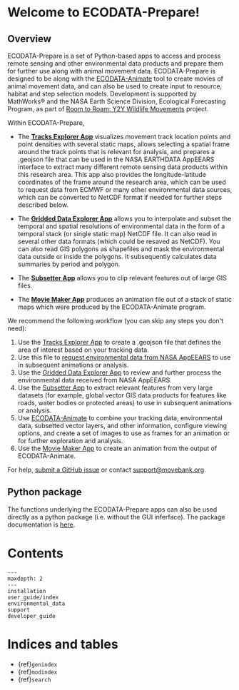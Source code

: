 # Welcome to ECODATA-Prepare!

## Overview

ECODATA-Prepare is a set of Python-based apps to access and process remote sensing and other environmental data products and prepare them for further use along with animal movement data. ECODATA-Prepare is designed to be along with the [ECODATA-Animate](https://ecodata-animate.readthedocs.io/en/latest/) tool to create movies of animal movement data, and can also be used to create input to resource, habitat and step selection models. Development is supported by MathWorks® and the NASA Earth Science Division, Ecological Forecasting Program, as part of [Room to Roam: Y2Y Wildlife Movements](https://ceg.osu.edu/Y2Y_Room2Roam) project.

Within ECODATA-Prepare,

- The [**Tracks Explorer App**](user_guide/tracks_explorer) visualizes movement track location points and point densities with several static maps, allows selecting a spatial frame around the track points that is relevant for analysis, and prepares a .geojson file that can be used in the NASA EARTHDATA AppEEARS interface to extract many different remote sensing data products within this research area. This app also provides the longitude-latitude coordinates of the frame around the research area, which can be used to request data from ECMWF or many other environmental data sources, which can be converted to NetCDF format if needed for further steps described below.

- The [**Gridded Data Explorer App**](user_guide/gridded_data_explorer) allows you to interpolate and subset the temporal and spatial resolutions of environmental data in the form of a temporal stack (or single static map) NetCDF file. It can also read in several other data formats (which could be resaved as NetCDF). You can also read GIS polygons as shapefiles and mask the environmental data outside or inside the polygons. It subsequently calculates data summaries by period and polygon.

- The [**Subsetter App**](user_guide/subsetter) allows you to clip relevant features out of large GIS files.

- The [**Movie Maker App**](user_guide/movie_maker) produces an animation file out of a stack of static maps which were produced by the ECODATA-Animate program.

We recommend the following workflow (you can skip any steps you don't need):
1. Use the [Tracks Explorer App](user_guide/tracks_explorer) to create a .geojson file that defines the area of interest based on your tracking data.
2. Use this file to [request environmental data from NASA AppEEARS](request-nasa-data) to use in subsequent animations or analysis.
3. Use the [Gridded Data Explorer App](user_guide/gridded_data_explorer) to review and further process the environmental data received from NASA AppEEARS.
4. Use the [Subsetter App](user_guide/subsetter) to extract relevant features from very large datasets (for example, global vector GIS data products for features like roads, water bodies or protected areas) to use in subsequent animations or analysis.
5. Use [ECODATA-Animate](https://ecodata-animate.readthedocs.io/en/latest/) to combine your tracking data, environmental data, subsetted vector layers, and other information, configure viewing options, and create a set of images to use as frames for an animation or for further exploration and analysis.
6. Use the [Movie Maker App](user_guide/movie_maker) to create an animation from the output of ECODATA-Animate.

For help, [submit a GitHub issue](https://ecodata-apps.readthedocs.io/en/latest/support.html) or contact support@movebank.org.

## Python package

The functions underlying the ECODATA-Prepare apps can also be used directly as a python package (i.e. without the GUI inferface). The package documentation is [here](https://ecodata.readthedocs.io).

# Contents

```{toctree}
---
maxdepth: 2
---
installation
user_guide/index
environmental_data
support
developer_guide
```

# Indices and tables

* {ref}`genindex`
* {ref}`modindex`
* {ref}`search`
